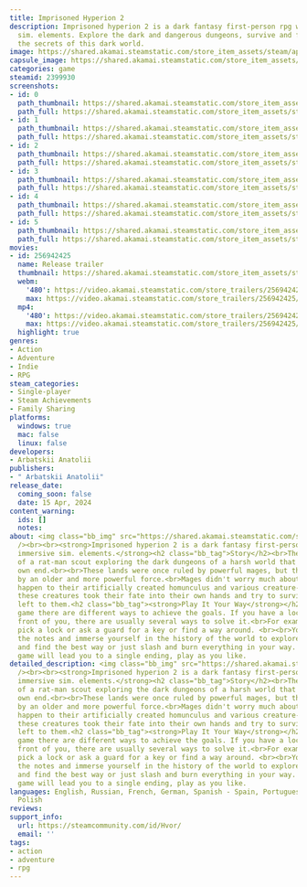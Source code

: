 ```yaml
---
title: Imprisoned Hyperion 2
description: Imprisoned hyperion 2 is a dark fantasy first-person rpg with immersive
  sim. elements. Explore the dark and dangerous dungeons, survive and fight to learn
  the secrets of this dark world.
image: https://shared.akamai.steamstatic.com/store_item_assets/steam/apps/2399930/header.jpg?t=1726762013
capsule_image: https://shared.akamai.steamstatic.com/store_item_assets/steam/apps/2399930/capsule_231x87.jpg?t=1726762013
categories: game
steamid: 2399930
screenshots:
- id: 0
  path_thumbnail: https://shared.akamai.steamstatic.com/store_item_assets/steam/apps/2399930/ss_974efe6dc53ef5f4f710ddd42a3af921464598d2.600x338.jpg?t=1726762013
  path_full: https://shared.akamai.steamstatic.com/store_item_assets/steam/apps/2399930/ss_974efe6dc53ef5f4f710ddd42a3af921464598d2.1920x1080.jpg?t=1726762013
- id: 1
  path_thumbnail: https://shared.akamai.steamstatic.com/store_item_assets/steam/apps/2399930/ss_495935a70160b5bd5970730b8b009671d8de974b.600x338.jpg?t=1726762013
  path_full: https://shared.akamai.steamstatic.com/store_item_assets/steam/apps/2399930/ss_495935a70160b5bd5970730b8b009671d8de974b.1920x1080.jpg?t=1726762013
- id: 2
  path_thumbnail: https://shared.akamai.steamstatic.com/store_item_assets/steam/apps/2399930/ss_4177afdbb9100c4f07abeec505f4dcff1256721a.600x338.jpg?t=1726762013
  path_full: https://shared.akamai.steamstatic.com/store_item_assets/steam/apps/2399930/ss_4177afdbb9100c4f07abeec505f4dcff1256721a.1920x1080.jpg?t=1726762013
- id: 3
  path_thumbnail: https://shared.akamai.steamstatic.com/store_item_assets/steam/apps/2399930/ss_51ea0f8856e4ca30e3d1a906178de725d999f51a.600x338.jpg?t=1726762013
  path_full: https://shared.akamai.steamstatic.com/store_item_assets/steam/apps/2399930/ss_51ea0f8856e4ca30e3d1a906178de725d999f51a.1920x1080.jpg?t=1726762013
- id: 4
  path_thumbnail: https://shared.akamai.steamstatic.com/store_item_assets/steam/apps/2399930/ss_b0652ac447f954730d4485a16a453c1ffd3d830d.600x338.jpg?t=1726762013
  path_full: https://shared.akamai.steamstatic.com/store_item_assets/steam/apps/2399930/ss_b0652ac447f954730d4485a16a453c1ffd3d830d.1920x1080.jpg?t=1726762013
- id: 5
  path_thumbnail: https://shared.akamai.steamstatic.com/store_item_assets/steam/apps/2399930/ss_088152a9e9204c0e84fb0e960f1e922a4cfb42b9.600x338.jpg?t=1726762013
  path_full: https://shared.akamai.steamstatic.com/store_item_assets/steam/apps/2399930/ss_088152a9e9204c0e84fb0e960f1e922a4cfb42b9.1920x1080.jpg?t=1726762013
movies:
- id: 256942425
  name: Release trailer
  thumbnail: https://shared.akamai.steamstatic.com/store_item_assets/steam/apps/256942425/movie.293x165.jpg?t=1708605682
  webm:
    '480': https://video.akamai.steamstatic.com/store_trailers/256942425/movie480_vp9.webm?t=1708605682
    max: https://video.akamai.steamstatic.com/store_trailers/256942425/movie_max_vp9.webm?t=1708605682
  mp4:
    '480': https://video.akamai.steamstatic.com/store_trailers/256942425/movie480.mp4?t=1708605682
    max: https://video.akamai.steamstatic.com/store_trailers/256942425/movie_max.mp4?t=1708605682
  highlight: true
genres:
- Action
- Adventure
- Indie
- RPG
steam_categories:
- Single-player
- Steam Achievements
- Family Sharing
platforms:
  windows: true
  mac: false
  linux: false
developers:
- Arbatskii Anatolii
publishers:
- " Arbatskii Anatolii"
release_date:
  coming_soon: false
  date: 15 Apr, 2024
content_warning:
  ids: []
  notes:
about: <img class="bb_img" src="https://shared.akamai.steamstatic.com/store_item_assets/steam/apps/2399930/extras/SteamAbout.png?t=1726762013"
  /><br><br><strong>Imprisoned hyperion 2 is a dark fantasy first-person rpg with
  immersive sim. elements.</strong><h2 class="bb_tag">Story</h2><br>The story tells
  of a rat-man scout exploring the dark dungeons of a harsh world that has seen its
  own end.<br><br>These lands were once ruled by powerful mages, but they were destroyed
  by an older and more powerful force.<br>Mages didn't worry much about what would
  happen to their artificially created homunculus and various creature-servants.<br>Abandoned,
  these creatures took their fate into their own hands and try to survive in the world
  left to them.<h2 class="bb_tag"><strong>Play It Your Way</strong></h2><br>In the
  game there are different ways to achieve the goals. If you have a locked door in
  front of you, there are usually several ways to solve it.<br>For example, you can
  pick a lock or ask a guard for a key or find a way around. <br><br>You can read
  the notes and immerse yourself in the history of the world to explore locations
  and find the best way or just slash and burn everything in your way. <br> <br>The
  game will lead you to a single ending, play as you like.
detailed_description: <img class="bb_img" src="https://shared.akamai.steamstatic.com/store_item_assets/steam/apps/2399930/extras/SteamAbout.png?t=1726762013"
  /><br><br><strong>Imprisoned hyperion 2 is a dark fantasy first-person rpg with
  immersive sim. elements.</strong><h2 class="bb_tag">Story</h2><br>The story tells
  of a rat-man scout exploring the dark dungeons of a harsh world that has seen its
  own end.<br><br>These lands were once ruled by powerful mages, but they were destroyed
  by an older and more powerful force.<br>Mages didn't worry much about what would
  happen to their artificially created homunculus and various creature-servants.<br>Abandoned,
  these creatures took their fate into their own hands and try to survive in the world
  left to them.<h2 class="bb_tag"><strong>Play It Your Way</strong></h2><br>In the
  game there are different ways to achieve the goals. If you have a locked door in
  front of you, there are usually several ways to solve it.<br>For example, you can
  pick a lock or ask a guard for a key or find a way around. <br><br>You can read
  the notes and immerse yourself in the history of the world to explore locations
  and find the best way or just slash and burn everything in your way. <br> <br>The
  game will lead you to a single ending, play as you like.
languages: English, Russian, French, German, Spanish - Spain, Portuguese - Brazil,
  Polish
reviews:
support_info:
  url: https://steamcommunity.com/id/Hvor/
  email: ''
tags:
- action
- adventure
- rpg
---
```


